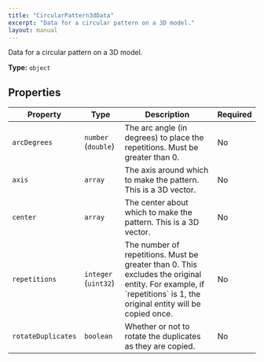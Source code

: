 ```yaml
---
title: "CircularPattern3dData"
excerpt: "Data for a circular pattern on a 3D model."
layout: manual
---
```


Data for a circular pattern on a 3D model.


**Type:** `object`




## Properties

| Property | Type | Description | Required |
|----------|------|-------------|----------|
| `arcDegrees` |`number` (`double`)| The arc angle (in degrees) to place the repetitions. Must be greater than 0. | No |
| `axis` |`array`| The axis around which to make the pattern. This is a 3D vector. | No |
| `center` |`array`| The center about which to make the pattern. This is a 3D vector. | No |
| `repetitions` |`integer` (`uint32`)| The number of repetitions. Must be greater than 0. This excludes the original entity. For example, if &#x60;repetitions&#x60; is 1, the original entity will be copied once. | No |
| `rotateDuplicates` |`boolean`| Whether or not to rotate the duplicates as they are copied. | No |


